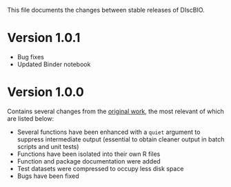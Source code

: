 This file documents the changes between stable releases of DIscBIO.

# Version 1.0.1

- Bug fixes
- Updated Binder notebook

# Version 1.0.0

Contains several changes from the [original work](https://github.com/SystemsBiologist/PSCAN), the most relevant of which are listed below:

- Several functions have been enhanced with a `quiet` argument to suppress intermediate output (essential to obtain cleaner output in batch scripts and unit tests)
- Functions have been isolated into their own R files
- Function and package documentation were added
- Test datasets were compressed to occupy less disk space
- Bugs have been fixed